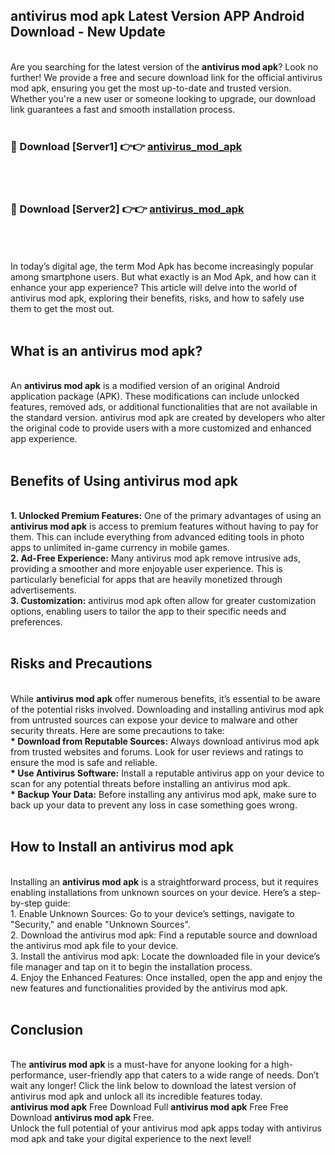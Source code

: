 ## antivirus mod apk Latest Version APP Android Download - New Update
<br>
Are you searching for the latest version of the <strong>antivirus mod apk</strong>? Look no further! We provide a free and secure download link for the official antivirus mod apk, ensuring you get the most up-to-date and trusted version. Whether you're a new user or someone looking to upgrade, our download link guarantees a fast and smooth installation process.
<br>
<br>
<h3>🔴 Download [Server1] 👉👉 <a href="https://modyolo.store/antivirus+mod+apk">antivirus_mod_apk</a></h3><br>
<br>
<h3>🔴 Download [Server2] 👉👉 <a href="https://modyolo.store/antivirus+mod+apk">antivirus_mod_apk</a></h3><br>
<br>
<br>
In today’s digital age, the term Mod Apk has become increasingly popular among smartphone users. But what exactly is an Mod Apk, and how can it enhance your app experience? This article will delve into the world of antivirus mod apk, exploring their benefits, risks, and how to safely use them to get the most out.
<br>
<br>
<h2>What is an antivirus mod apk?</h2>
<br>
An <strong>antivirus mod apk</strong> is a modified version of an original Android application package (APK). These modifications can include unlocked features, removed ads, or additional functionalities that are not available in the standard version. antivirus mod apk are created by developers who alter the original code to provide users with a more customized and enhanced app experience.
<br>
<br>
<h2>Benefits of Using antivirus mod apk</h2>
<br>
<strong> 1. Unlocked Premium Features:</strong> One of the primary advantages of using an <strong>antivirus mod apk</strong> is access to premium features without having to pay for them. This can include everything from advanced editing tools in photo apps to unlimited in-game currency in mobile games.
<br>
<strong> 2. Ad-Free Experience:</strong> Many antivirus mod apk remove intrusive ads, providing a smoother and more enjoyable user experience. This is particularly beneficial for apps that are heavily monetized through advertisements.
<br>
<strong> 3. Customization:</strong> antivirus mod apk often allow for greater customization options, enabling users to tailor the app to their specific needs and preferences.
<br>
<br>
<h2>Risks and Precautions</h2>
<br>
While <strong>antivirus mod apk</strong> offer numerous benefits, it’s essential to be aware of the potential risks involved. Downloading and installing antivirus mod apk from untrusted sources can expose your device to malware and other security threats. Here are some precautions to take:
<br>
<strong> * Download from Reputable Sources:</strong> Always download antivirus mod apk from trusted websites and forums. Look for user reviews and ratings to ensure the mod is safe and reliable.
<br>
<strong> * Use Antivirus Software:</strong> Install a reputable antivirus app on your device to scan for any potential threats before installing an antivirus mod apk.
<br>
<strong> * Backup Your Data:</strong> Before installing any antivirus mod apk, make sure to back up your data to prevent any loss in case something goes wrong.
<br>
<br>
<h2>How to Install an antivirus mod apk</h2>
<br>
Installing an <strong>antivirus mod apk</strong> is a straightforward process, but it requires enabling installations from unknown sources on your device. Here’s a step-by-step guide:
<br>
 1. Enable Unknown Sources: Go to your device’s settings, navigate to "Security," and enable "Unknown Sources".
<br>
 2. Download the antivirus mod apk: Find a reputable source and download the antivirus mod apk file to your device.
<br>
 3. Install the antivirus mod apk: Locate the downloaded file in your device’s file manager and tap on it to begin the installation process.
<br>
 4. Enjoy the Enhanced Features: Once installed, open the app and enjoy the new features and functionalities provided by the antivirus mod apk.
<br>
<br>
<h2><strong>Conclusion</strong></h2>
<br>
The <strong>antivirus mod apk</strong> is a must-have for anyone looking for a high-performance, user-friendly app that caters to a wide range of needs. Don’t wait any longer! Click the link below to download the latest version of antivirus mod apk and unlock all its incredible features today.
<br>
<strong>antivirus mod apk</strong> Free Download Full <strong>antivirus mod apk</strong> Free Free Download <strong>antivirus mod apk</strong> Free.
<br>
Unlock the full potential of your antivirus mod apk apps today with antivirus mod apk and take your digital experience to the next level!